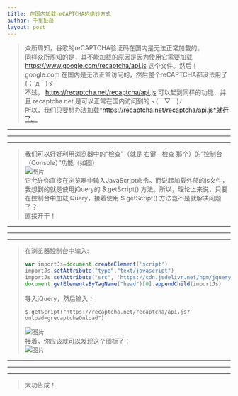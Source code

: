 ```yaml
---
title: 在国内加载reCAPTCHA的绝妙方式
author: 千里扯淡
layout: post
---
```

>众所周知，谷歌的reCAPTCHA验证码在国内是无法正常加载的。  
>同样众所周知的是，其不能加载的原因是因为使用它需要加载 https://www.google.com/recaptcha/api.js 这个文件。然后！ google.com 在国内是无法正常访问的，然后整个reCAPTCHA都没法用了(；´д｀)ゞ  
>不过， https://recaptcha.net/recaptcha/api.js 可以起到同样的功能，并且 recaptcha.net 是可以正常在国内访问到的ヽ(￣▽￣)ﾉ  
>所以，我们只要想办法加载*https://recaptcha.net/recaptcha/api.js*就行了。  

--------------
--------------
--------------

>我们可以好好利用浏览器中的“检查”（就是 右键--检查 那个）的“控制台（Console）”功能（如图）  
>![图片](https://files.qlchedan.tk/file/filesssss/20210802/pic0.PNG)  
>它允许你直接在浏览器中输入JavaScript命令。而说起加载外部的js文件，我想到的就是使用jQuery的 $.getScript() 方法。所以，理论上来说，只要在控制台中加载jQuery，接着使用 $.getScript() 方法岂不是就解决问题了？  
>直接开干！

-------------
-------------
-------------

>在浏览器控制台中输入:  
>```JavaScript
>var importJs=document.createElement('script')
>importJs.setAttribute("type","text/javascript")
>importJs.setAttribute("src", 'https://cdn.jsdelivr.net/npm/jquery@3.2.1/dist/jquery.min.js')
>document.getElementsByTagName("head")[0].appendChild(importJs)
>```
>导入jQuery，然后输入：
>```jQuery
>$.getScript("https://recaptcha.net/recaptcha/api.js?onload=grecaptchaOnload")
>```
>![图片](https://files.qlchedan.tk/file/filesssss/20210802/pic1.PNG)  
>接着，你应该就可以发现这个图标了：  
>![图片](https://files.qlchedan.tk/file/filesssss/20210802/pic2.PNG)  

------------
------------
------------

>大功告成！
